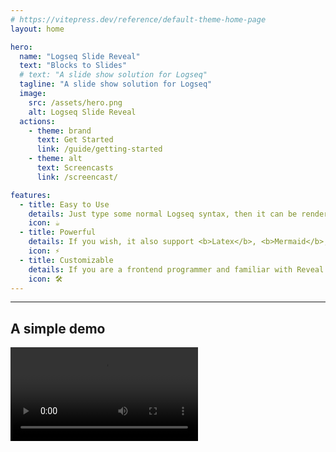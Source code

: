 ```yaml
---
# https://vitepress.dev/reference/default-theme-home-page
layout: home

hero:
  name: "Logseq Slide Reveal"
  text: "Blocks to Slides"
  # text: "A slide show solution for Logseq"
  tagline: "A slide show solution for Logseq"
  image:
    src: /assets/hero.png
    alt: Logseq Slide Reveal
  actions:
    - theme: brand
      text: Get Started
      link: /guide/getting-started
    - theme: alt
      text: Screencasts
      link: /screencast/

features:
  - title: Easy to Use
    details: Just type some normal Logseq syntax, then it can be rendered as a slide show.
    icon: ☕️
  - title: Powerful
    details: If you wish, it also support <b>Latex</b>, <b>Mermaid</b>, <b>Animation</b>, <b>Vertical Slides</b> and <b>Block Level Slides</b> and more.
    icon: ⚡️
  - title: Customizable
    details: If you are a frontend programmer and familiar with Reveal.js, HTML, CSS, Tailwind CSS, You can do even more to make an incredible slide show.
    icon: 🛠️
---
```


<hr />

## A simple demo

<video controls="controls" src="/assets/screencast/demo.mp4" />
